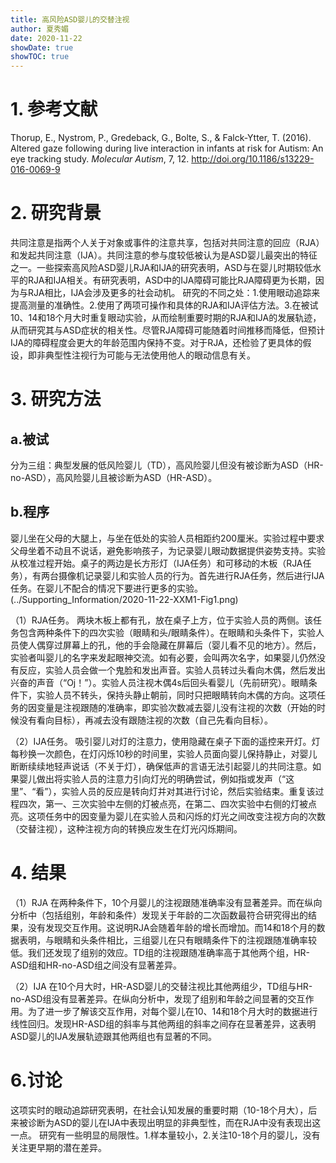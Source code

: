 ```yaml
---
title: 高风险ASD婴儿的交替注视
author: 夏秀媚
date: 2020-11-22
showDate: true
showTOC: true
---
```

# 1. 参考文献
Thorup, E., Nystrom, P., Gredeback, G., Bolte, S., & Falck-Ytter, T. (2016). Altered gaze following during live interaction in infants at risk for Autism: An eye tracking study. *Molecular Autism*, 7, 12. http://doi.org/10.1186/s13229-016-0069-9
# 2. 研究背景
共同注意是指两个人关于对象或事件的注意共享，包括对共同注意的回应（RJA）和发起共同注意（IJA）。共同注意的参与度较低被认为是ASD婴儿最突出的特征之一。一些探索高风险ASD婴儿RJA和IJA的研究表明，ASD与在婴儿时期较低水平的RJA和IJA相关。有研究表明，ASD中的IJA障碍可能比RJA障碍更为长期，因为与RJA相比，IJA会涉及更多的社会动机。
研究的不同之处：1.使用眼动追踪来提高测量的准确性。2.使用了两项可操作和具体的RJA和IJA评估方法。3.在被试10、14和18个月大时重复眼动实验，从而绘制重要时期的RJA和IJA的发展轨迹，从而研究其与ASD症状的相关性。尽管RJA障碍可能随着时间推移而降低，但预计IJA的障碍程度会更大的年龄范围内保持不变。对于RJA，还检验了更具体的假设，即非典型性注视行为可能与无法使用他人的眼动信息有关。

# 3. 研究方法
## a.被试
分为三组：典型发展的低风险婴儿（TD），高风险婴儿但没有被诊断为ASD（HR-no-ASD），高风险婴儿且被诊断为ASD（HR-ASD）。

## b.程序
婴儿坐在父母的大腿上，与坐在低处的实验人员相距约200厘米。实验过程中要求父母坐着不动且不说话，避免影响孩子，为记录婴儿眼动数据提供姿势支持。实验从校准过程开始。桌子的两边是长方形灯（IJA任务）和可移动的木板（RJA任务），有两台摄像机记录婴儿和实验人员的行为。首先进行RJA任务，然后进行IJA任务。在婴儿不配合的情况下要进行更多的实验。
(../Supporting_Information/2020-11-22-XXM1-Fig1.png)

（1）RJA任务。
两块木板上都有孔，放在桌子上方，位于实验人员的两侧。该任务包含两种条件下的四次实验（眼睛和头/眼睛条件）。在眼睛和头条件下，实验人员使人偶穿过屏幕上的孔，他的手会隐藏在屏幕后（婴儿看不见的地方）。然后，实验者叫婴儿的名字来发起眼神交流。如有必要，会叫两次名字，如果婴儿仍然没有反应，实验人员会做一个鬼脸和发出声音。实验人员转过头看向木偶，然后发出兴奋的声音（“Oj！”）。实验人员注视木偶4s后回头看婴儿（先前研究）。眼睛条件下，实验人员不转头，保持头静止朝前，同时只把眼睛转向木偶的方向。这项任务的因变量是注视跟随的准确率，即实验次数减去婴儿没有注视的次数（开始的时候没有看向目标），再减去没有跟随注视的次数（自己先看向目标）。

（2）IJA任务。
吸引婴儿对灯的注意力，使用隐藏在桌子下面的遥控来开灯。灯每秒换一次颜色，在灯闪烁10秒的时间里，实验人员面向婴儿保持静止，对婴儿断断续续地轻声说话（不关于灯），确保低声的言语无法引起婴儿的共同注意。如果婴儿做出将实验人员的注意力引向灯光的明确尝试，例如指或发声（“这里”、“看”），实验人员的反应是转向灯并对其进行讨论，然后实验结束。重复该过程四次，第一、三次实验中左侧的灯被点亮，在第二、四次实验中右侧的灯被点亮。这项任务中的因变量为婴儿在实验人员和闪烁的灯光之间改变注视方向的次数（交替注视），这种注视方向的转换应发生在灯光闪烁期间。



# 4. 结果
（1）RJA
在两种条件下，10个月婴儿的注视跟随准确率没有显著差异。而在纵向分析中（包括组别，年龄和条件）发现关于年龄的二次函数最符合研究得出的结果，没有发现交互作用。这说明RJA会随着年龄的增长而增加。而14和18个月的数据表明，与眼睛和头条件相比，三组婴儿在只有眼睛条件下的注视跟随准确率较低。我们还发现了组别的效应。TD组的注视跟随准确率高于其他两个组，HR-ASD组和HR-no-ASD组之间没有显著差异。

（2）IJA
在10个月大时，HR-ASD婴儿的交替注视比其他两组少，TD组与HR-no-ASD组没有显著差异。在纵向分析中，发现了组别和年龄之间显著的交互作用。为了进一步了解该交互作用，对每个婴儿在10、14和18个月大时的数据进行线性回归。发现HR-ASD组的斜率与其他两组的斜率之间存在显著差异，这表明ASD婴儿的IJA发展轨迹跟其他两组也有显著的不同。


# 6.讨论
这项实时的眼动追踪研究表明，在社会认知发展的重要时期（10-18个月大），后来被诊断为ASD的婴儿在IJA中表现出明显的非典型性，而在RJA中没有表现出这一点。
研究有一些明显的局限性。1.样本量较小，2.关注10-18个月的婴儿，没有关注更早期的潜在差异。












